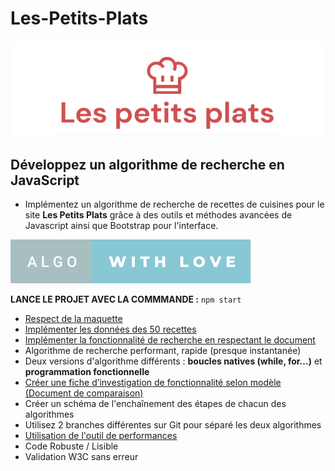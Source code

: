 # Les-Petits-Plats

![Logo](/assets/image/logo.png)

## Développez un algorithme de recherche en JavaScript

- Implémentez un algorithme de recherche de recettes de cuisines pour le site **Les Petits Plats** grâce à des outils et méthodes avancées de Javascript ainsi que Bootstrap pour l'interface.

[![forthebadge](assets/image/algo-with-love.svg)](https://forthebadge.com)

**LANCE LE PROJET AVEC LA COMMMANDE :** `npm start`

- [Respect de la maquette](https://www.figma.com/file/xqeE1ZKlHUWi2Efo8r73NK)
- [Implémenter les données des 50 recettes](https://github.com/OpenClassrooms-Student-Center/P11-front-end-search-engine)
- [Implémenter la fonctionnalité de recherche en respectant le document](https://s3-eu-west-1.amazonaws.com/course.oc-static.com/projects/Front-End+V2/P6+Algorithms/Cas+d%E2%80%99utilisation+%2303+Filtrer+les+recettes+dans+l%E2%80%99interface+utilisateur.pdf)
- Algorithme de recherche performant, rapide (presque instantanée)
- Deux versions d'algorithme différents : **boucles natives (while, for...)** et **programmation fonctionnelle**
- [Créer une fiche d’investigation de fonctionnalité selon modèle (Document de comparaison)](https://s3-eu-west-1.amazonaws.com/course.oc-static.com/projects/Front-End+V2/P6+Algorithms/Fiche+d%E2%80%99investigation+fonctionnalite%CC%81.pdf)
- Créer un schéma de l'enchaînement des étapes de chacun des algorithmes
- Utilisez 2 branches différentes sur Git pour séparé les deux algorithmes
- [Utilisation de l'outil de performances](https://jsben.ch/)
- Code Robuste / Lisible
- Validation W3C sans erreur
